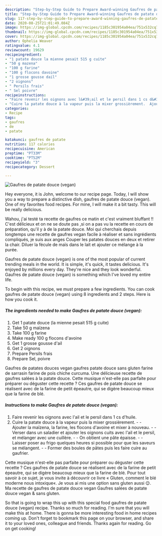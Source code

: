 ```yaml
---
description: "Step-by-Step Guide to Prepare Award-winning Gaufres de patate douce (vegan)"
title: "Step-by-Step Guide to Prepare Award-winning Gaufres de patate douce (vegan)"
slug: 117-step-by-step-guide-to-prepare-award-winning-gaufres-de-patate-douce-vegan
date: 2020-08-25T21:01:49.084Z
image: https://img-global.cpcdn.com/recipes/1185c301954a04ea/751x532cq70/gaufres-de-patate-douce-vegan-photo-principale-de-la-recette.jpg
thumbnail: https://img-global.cpcdn.com/recipes/1185c301954a04ea/751x532cq70/gaufres-de-patate-douce-vegan-photo-principale-de-la-recette.jpg
cover: https://img-global.cpcdn.com/recipes/1185c301954a04ea/751x532cq70/gaufres-de-patate-douce-vegan-photo-principale-de-la-recette.jpg
author: Ophelia Weaver
ratingvalue: 4.1
reviewcount: 19629
recipeingredient:
- "1 patate douce la mienne pesait 515 g cuite"
- "50 g mazena"
- "100 g farine"
- "100 g flocons davoine"
- "1 grosse gousse dail"
- "2 oignons"
- " Persils frais"
- " Sel poivre"
recipeinstructions:
- "Faire revenir les oignons avec l&#39;ail et le persil dans 1 cs d&#39;huile."
- "Cuire la patate douce à la vapeur puis la mixer grossièrement.  Ajouter la maïzena, la farine, les flocons d&#39;avoine et mixer à nouveau.  Verser dans un saladier et ajouter les oignons cuits avec l&#39;ail et le persil, et mélanger avec une cuillère.  On obtient une pâte épaisse.  Laisser poser au frigo quelques heures si possible pour que les saveurs se mélangent.  Former des boules de pâtes puis les faire cuire au gaufrier."
categories:
- Recipe
tags:
- gaufres
- de
- patate

katakunci: gaufres de patate 
nutrition: 117 calories
recipecuisine: American
preptime: "PT33M"
cooktime: "PT52M"
recipeyield: "3"
recipecategory: Dessert

---
```



![Gaufres de patate douce (vegan)](https://img-global.cpcdn.com/recipes/1185c301954a04ea/751x532cq70/gaufres-de-patate-douce-vegan-photo-principale-de-la-recette.jpg)

Hey everyone, it is John, welcome to our recipe page. Today, I will show you a way to prepare a distinctive dish, gaufres de patate douce (vegan). One of my favorites food recipes. For mine, I will make it a bit tasty. This will be really delicious.

Wahou, j&#39;ai testé ta recette de gaufres ce matin et c&#39;est vraiment bluffant !! C&#39;est délicieux et on ne se doute pas ,si on a pas vu la recette en cours de préparation, qu&#39;il y à de la patate douce. Moi qui cherchais depuis longtemps une recette de gaufres vegan facile à réaliser et sans ingrédients compliqués, je suis aux anges Couper les patates douces en deux et retirer la chair. Diluer la fécule de maïs dans le lait et ajouter ce mélange à la purée.

Gaufres de patate douce (vegan) is one of the most popular of current trending meals in the world. It is simple, it's quick, it tastes delicious. It's enjoyed by millions every day. They're nice and they look wonderful. Gaufres de patate douce (vegan) is something which I've loved my entire life.


To begin with this recipe, we must prepare a few ingredients. You can cook gaufres de patate douce (vegan) using 8 ingredients and 2 steps. Here is how you cook it.

<!--inarticleads1-->

##### The ingredients needed to make Gaufres de patate douce (vegan):

1. Get 1 patate douce (la mienne pesait 515 g cuite)
1. Take 50 g maïzena
1. Take 100 g farine
1. Make ready 100 g flocons d&#39;avoine
1. Get 1 grosse gousse d&#39;ail
1. Get 2 oignons
1. Prepare  Persils frais
1. Prepare  Sel, poivre


Gaufres de patates douces vegan gaufres patate douce sans gluten farine de sarrasin farine de pois chiche curcuma. Une délicieuse recette de gaufres salées à la patate douce. Cette musique n&#39;est-elle pas parfaite pour préparer ou déguster cette recette ? Ces gaufres de patate douce se réalisent avec de la farine de petit épeautre, qui se digère beaucoup mieux que la farine de blé. 

<!--inarticleads2-->

##### Instructions to make Gaufres de patate douce (vegan):

1. Faire revenir les oignons avec l&#39;ail et le persil dans 1 cs d&#39;huile.
1. Cuire la patate douce à la vapeur puis la mixer grossièrement. -  - Ajouter la maïzena, la farine, les flocons d&#39;avoine et mixer à nouveau. -  - Verser dans un saladier et ajouter les oignons cuits avec l&#39;ail et le persil, et mélanger avec une cuillère. -  - On obtient une pâte épaisse. -  - Laisser poser au frigo quelques heures si possible pour que les saveurs se mélangent. -  - Former des boules de pâtes puis les faire cuire au gaufrier.


Cette musique n&#39;est-elle pas parfaite pour préparer ou déguster cette recette ? Ces gaufres de patate douce se réalisent avec de la farine de petit épeautre, qui se digère beaucoup mieux que la farine de blé. Pour tout savoir à ce sujet, je vous invite à découvrir ce livre « Gluten, comment le blé moderne nous intoxique«. Je vous ai mis une option sans gluten aussi 😉. Ma recette de gaufres de patate douce vegan Gaufres salées de patate douce vegan &amp; sans gluten. 

So that is going to wrap this up with this special food gaufres de patate douce (vegan) recipe. Thanks so much for reading. I'm sure that you will make this at home. There is gonna be more interesting food in home recipes coming up. Don't forget to bookmark this page on your browser, and share it to your loved ones, colleague and friends. Thanks again for reading. Go on get cooking!
